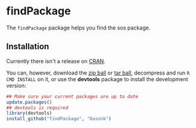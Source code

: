 findPackage
==========

The `findPackage` package helps you find the sos package.

## Installation

Currently there isn't a release on [CRAN](http://cran.r-project.org/).

You can, however, download the [zip ball](https://github.com/Dasonk/findPackage/zipball/master) or [tar ball](https://github.com/Dasonk/findPackage/tarball/master), decompress and run `R CMD INSTALL` on it, or use the **devtools** package to install the development version:

```r
## Make sure your current packages are up to date
update.packages()
## devtools is required
library(devtools)
install_github("findPackage", "Dasonk")
```